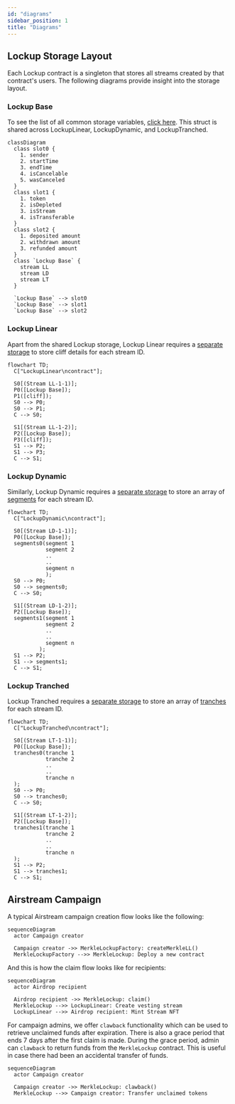 ```yaml
---
id: "diagrams"
sidebar_position: 1
title: "Diagrams"
---
```


## Lockup Storage Layout

Each Lockup contract is a singleton that stores all streams created by that contract's users. The following diagrams
provide insight into the storage layout.

### Lockup Base

To see the list of all common storage variables, [click here](/reference/lockup/core/types/library.Lockup#stream). This
struct is shared across LockupLinear, LockupDynamic, and LockupTranched.

```mermaid
classDiagram
  class slot0 {
    1. sender
    2. startTime
    3. endTime
    4. isCancelable
    5. wasCanceled
  }
  class slot1 {
    1. token
    2. isDepleted
    3. isStream
    4. isTransferable
  }
  class slot2 {
    1. deposited amount
    2. withdrawn amount
    3. refunded amount
  }
  class `Lockup Base` {
    stream LL
    stream LD
    stream LT
  }

  `Lockup Base` --> slot0
  `Lockup Base` --> slot1
  `Lockup Base` --> slot2
```

### Lockup Linear

Apart from the shared Lockup storage, Lockup Linear requires a
[separate storage](/reference/lockup/core/contract.SablierV2LockupLinear#_cliffs) to store cliff details for each stream
ID.

```mermaid
flowchart TD;
  C["LockupLinear\ncontract"];

  S0[(Stream LL-1-1)];
  P0([Lockup Base]);
  P1([cliff]);
  S0 --> P0;
  S0 --> P1;
  C --> S0;

  S1[(Stream LL-1-2)];
  P2([Lockup Base]);
  P3([cliff]);
  S1 --> P2;
  S1 --> P3;
  C --> S1;
```

### Lockup Dynamic

Similarly, Lockup Dynamic requires a
[separate storage](/reference/lockup/core/contract.SablierV2LockupDynamic#_segments) to store an array of
[segments](/reference/lockup/core/types/library.LockupDynamic#segment) for each stream ID.

```mermaid
flowchart TD;
  C["LockupDynamic\ncontract"];

  S0[(Stream LD-1-1)];
  P0([Lockup Base]);
  segments0(segment 1
            segment 2
            ..
            ..
            segment n
            );
  S0 --> P0;
  S0 --> segments0;
  C --> S0;

  S1[(Stream LD-1-2)];
  P2([Lockup Base]);
  segments1(segment 1
            segment 2
            ..
            ..
            segment n
          );
  S1 --> P2;
  S1 --> segments1;
  C --> S1;
```

### Lockup Tranched

Lockup Tranched requires a [separate storage](/reference/lockup/core/contract.SablierV2LockupTranched#_tranches) to
store an array of [tranches](/reference/lockup/core/types/library.LockupTranched#tranche) for each stream ID.

```mermaid
flowchart TD;
  C["LockupTranched\ncontract"];

  S0[(Stream LT-1-1)];
  P0([Lockup Base]);
  tranches0(tranche 1
            tranche 2
            ..
            ..
            tranche n
  );
  S0 --> P0;
  S0 --> tranches0;
  C --> S0;

  S1[(Stream LT-1-2)];
  P2([Lockup Base]);
  tranches1(tranche 1
            tranche 2
            ..
            ..
            tranche n
  );
  S1 --> P2;
  S1 --> tranches1;
  C --> S1;
```

## Airstream Campaign

A typical Airstream campaign creation flow looks like the following:

```mermaid
sequenceDiagram
  actor Campaign creator

  Campaign creator ->> MerkleLockupFactory: createMerkleLL()
  MerkleLockupFactory -->> MerkleLockup: Deploy a new contract
```

And this is how the claim flow looks like for recipients:

```mermaid
sequenceDiagram
  actor Airdrop recipient

  Airdrop recipient ->> MerkleLockup: claim()
  MerkleLockup -->> LockupLinear: Create vesting stream
  LockupLinear -->> Airdrop recipient: Mint Stream NFT
```

For campaign admins, we offer `clawback` functionality which can be used to retrieve unclaimed funds after expiration.
There is also a grace period that ends 7 days after the first claim is made. During the grace period, admin can
`clawback` to return funds from the `MerkleLockup` contract. This is useful in case there had been an accidental
transfer of funds.

```mermaid
sequenceDiagram
  actor Campaign creator

  Campaign creator ->> MerkleLockup: clawback()
  MerkleLockup -->> Campaign creator: Transfer unclaimed tokens
```
